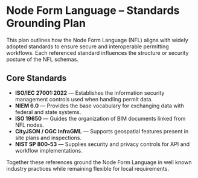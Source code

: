 # Node Form Language – Standards Grounding Plan

This plan outlines how the Node Form Language (NFL) aligns with widely adopted standards to ensure secure and interoperable permitting workflows. Each referenced standard influences the structure or security posture of the NFL schemas.

## Core Standards

- **ISO/IEC 27001:2022** — Establishes the information security management controls used when handling permit data.
- **NIEM 6.0** — Provides the base vocabulary for exchanging data with federal and state systems.
- **ISO 19650** — Guides the organization of BIM documents linked from NFL nodes.
- **CityJSON / OGC InfraGML** — Supports geospatial features present in site plans and inspections.
- **NIST SP 800‑53** — Supplies security and privacy controls for API and workflow implementations.

Together these references ground the Node Form Language in well known industry practices while remaining flexible for local requirements.
